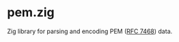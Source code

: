 # pem.zig

Zig library for parsing and encoding PEM ([RFC 7468](https://datatracker.ietf.org/doc/html/rfc7468)) data.
